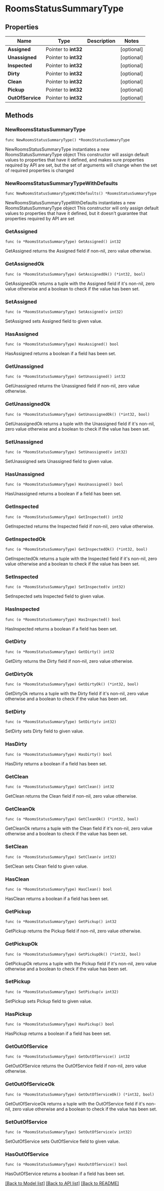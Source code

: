 # RoomsStatusSummaryType

## Properties

Name | Type | Description | Notes
------------ | ------------- | ------------- | -------------
**Assigned** | Pointer to **int32** |  | [optional] 
**Unassigned** | Pointer to **int32** |  | [optional] 
**Inspected** | Pointer to **int32** |  | [optional] 
**Dirty** | Pointer to **int32** |  | [optional] 
**Clean** | Pointer to **int32** |  | [optional] 
**Pickup** | Pointer to **int32** |  | [optional] 
**OutOfService** | Pointer to **int32** |  | [optional] 

## Methods

### NewRoomsStatusSummaryType

`func NewRoomsStatusSummaryType() *RoomsStatusSummaryType`

NewRoomsStatusSummaryType instantiates a new RoomsStatusSummaryType object
This constructor will assign default values to properties that have it defined,
and makes sure properties required by API are set, but the set of arguments
will change when the set of required properties is changed

### NewRoomsStatusSummaryTypeWithDefaults

`func NewRoomsStatusSummaryTypeWithDefaults() *RoomsStatusSummaryType`

NewRoomsStatusSummaryTypeWithDefaults instantiates a new RoomsStatusSummaryType object
This constructor will only assign default values to properties that have it defined,
but it doesn't guarantee that properties required by API are set

### GetAssigned

`func (o *RoomsStatusSummaryType) GetAssigned() int32`

GetAssigned returns the Assigned field if non-nil, zero value otherwise.

### GetAssignedOk

`func (o *RoomsStatusSummaryType) GetAssignedOk() (*int32, bool)`

GetAssignedOk returns a tuple with the Assigned field if it's non-nil, zero value otherwise
and a boolean to check if the value has been set.

### SetAssigned

`func (o *RoomsStatusSummaryType) SetAssigned(v int32)`

SetAssigned sets Assigned field to given value.

### HasAssigned

`func (o *RoomsStatusSummaryType) HasAssigned() bool`

HasAssigned returns a boolean if a field has been set.

### GetUnassigned

`func (o *RoomsStatusSummaryType) GetUnassigned() int32`

GetUnassigned returns the Unassigned field if non-nil, zero value otherwise.

### GetUnassignedOk

`func (o *RoomsStatusSummaryType) GetUnassignedOk() (*int32, bool)`

GetUnassignedOk returns a tuple with the Unassigned field if it's non-nil, zero value otherwise
and a boolean to check if the value has been set.

### SetUnassigned

`func (o *RoomsStatusSummaryType) SetUnassigned(v int32)`

SetUnassigned sets Unassigned field to given value.

### HasUnassigned

`func (o *RoomsStatusSummaryType) HasUnassigned() bool`

HasUnassigned returns a boolean if a field has been set.

### GetInspected

`func (o *RoomsStatusSummaryType) GetInspected() int32`

GetInspected returns the Inspected field if non-nil, zero value otherwise.

### GetInspectedOk

`func (o *RoomsStatusSummaryType) GetInspectedOk() (*int32, bool)`

GetInspectedOk returns a tuple with the Inspected field if it's non-nil, zero value otherwise
and a boolean to check if the value has been set.

### SetInspected

`func (o *RoomsStatusSummaryType) SetInspected(v int32)`

SetInspected sets Inspected field to given value.

### HasInspected

`func (o *RoomsStatusSummaryType) HasInspected() bool`

HasInspected returns a boolean if a field has been set.

### GetDirty

`func (o *RoomsStatusSummaryType) GetDirty() int32`

GetDirty returns the Dirty field if non-nil, zero value otherwise.

### GetDirtyOk

`func (o *RoomsStatusSummaryType) GetDirtyOk() (*int32, bool)`

GetDirtyOk returns a tuple with the Dirty field if it's non-nil, zero value otherwise
and a boolean to check if the value has been set.

### SetDirty

`func (o *RoomsStatusSummaryType) SetDirty(v int32)`

SetDirty sets Dirty field to given value.

### HasDirty

`func (o *RoomsStatusSummaryType) HasDirty() bool`

HasDirty returns a boolean if a field has been set.

### GetClean

`func (o *RoomsStatusSummaryType) GetClean() int32`

GetClean returns the Clean field if non-nil, zero value otherwise.

### GetCleanOk

`func (o *RoomsStatusSummaryType) GetCleanOk() (*int32, bool)`

GetCleanOk returns a tuple with the Clean field if it's non-nil, zero value otherwise
and a boolean to check if the value has been set.

### SetClean

`func (o *RoomsStatusSummaryType) SetClean(v int32)`

SetClean sets Clean field to given value.

### HasClean

`func (o *RoomsStatusSummaryType) HasClean() bool`

HasClean returns a boolean if a field has been set.

### GetPickup

`func (o *RoomsStatusSummaryType) GetPickup() int32`

GetPickup returns the Pickup field if non-nil, zero value otherwise.

### GetPickupOk

`func (o *RoomsStatusSummaryType) GetPickupOk() (*int32, bool)`

GetPickupOk returns a tuple with the Pickup field if it's non-nil, zero value otherwise
and a boolean to check if the value has been set.

### SetPickup

`func (o *RoomsStatusSummaryType) SetPickup(v int32)`

SetPickup sets Pickup field to given value.

### HasPickup

`func (o *RoomsStatusSummaryType) HasPickup() bool`

HasPickup returns a boolean if a field has been set.

### GetOutOfService

`func (o *RoomsStatusSummaryType) GetOutOfService() int32`

GetOutOfService returns the OutOfService field if non-nil, zero value otherwise.

### GetOutOfServiceOk

`func (o *RoomsStatusSummaryType) GetOutOfServiceOk() (*int32, bool)`

GetOutOfServiceOk returns a tuple with the OutOfService field if it's non-nil, zero value otherwise
and a boolean to check if the value has been set.

### SetOutOfService

`func (o *RoomsStatusSummaryType) SetOutOfService(v int32)`

SetOutOfService sets OutOfService field to given value.

### HasOutOfService

`func (o *RoomsStatusSummaryType) HasOutOfService() bool`

HasOutOfService returns a boolean if a field has been set.


[[Back to Model list]](../README.md#documentation-for-models) [[Back to API list]](../README.md#documentation-for-api-endpoints) [[Back to README]](../README.md)


